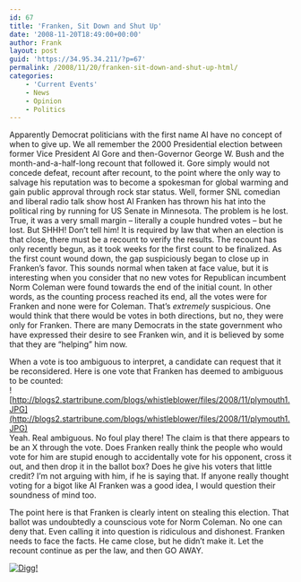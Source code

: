 ```yaml
---
id: 67
title: 'Franken, Sit Down and Shut Up'
date: '2008-11-20T18:49:00+00:00'
author: Frank
layout: post
guid: 'https://34.95.34.211/?p=67'
permalink: /2008/11/20/franken-sit-down-and-shut-up-html/
categories:
    - 'Current Events'
    - News
    - Opinion
    - Politics
---
```


<div src="v5">Apparently Democrat politicians with the first name Al have no concept of when to give up. We all remember the 2000 Presidential election between former Vice President Al Gore and then-Governor George W. Bush and the month-and-a-half-long recount that followed it. Gore simply would not concede defeat, recount after recount, to the point where the only way to salvage his reputation was to become a spokesman for global warming and gain public approval through rock star status. Well, former SNL comedian and liberal radio talk show host Al Franken has thrown his hat into the political ring by running for US Senate in Minnesota. The problem is he lost. True, it was a very small margin – literally a couple hundred votes – but he lost. But SHHH! Don’t tell him! It is required by law that when an election is that close, there must be a recount to verify the results. The recount has only recently begun, as it took weeks for the first count to be finalized. As the first count wound down, the gap suspiciously began to close up in Franken’s favor. This sounds normal when taken at face value, but it is interesting when you consider that no new votes for Republican incumbent Norm Coleman were found towards the end of the initial count. In other words, as the counting process reached its end, all the votes were for Franken and none were for Coleman. That’s <span style="font-style: italic;">extremely</span> suspicious. One would think that there would be votes in both directions, but no, they were only for Franken. There are many Democrats in the state government who have expressed their desire to see Franken win, and it is believed by some that they are “helping” him now.

When a vote is too ambiguous to interpret, a candidate can request that it be reconsidered. Here is one vote that Franken has deemed to ambiguous to be counted:  
![http://blogs2.startribune.com/blogs/whistleblower/files/2008/11/plymouth1.JPG](http://blogs2.startribune.com/blogs/whistleblower/files/2008/11/plymouth1.JPG)  
Yeah. Real ambiguous. No foul play there! The claim is that there appears to be an X through the vote. Does Franken really think the people who would vote for him are stupid enough to accidentally vote for his opponent, cross it out, and then drop it in the ballot box? Does he give his voters that little credit? I’m not arguing with him, if he is saying that. If anyone really thought voting for a bigot like Al Franken was a good idea, I would question their soundness of mind too.

The point here is that Franken is clearly intent on stealing this election. That ballot was undoubtedly a counscious vote for Norm Coleman. No one can deny that. Even calling it into question is ridiculous and dishonest. Franken needs to face the facts. He came close, but he didn’t make it. Let the recount continue as per the law, and then GO AWAY.

[![Digg!](http://digg.com/img/badges/100x20-digg-button.gif)  ](http://digg.com/)

</div>